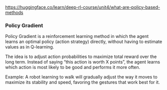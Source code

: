 https://huggingface.co/learn/deep-rl-course/unit4/what-are-policy-based-methods

### Policy Gradient

Policy Gradient is a reinforcement learning method in which the agent learns an optimal policy (action strategy) directly, without having to estimate values as in Q-learning.

The idea is to adjust action probabilities to maximize total reward over the long term. Instead of saying “this action is worth X points”, the agent learns which action is most likely to be good and performs it more often.

Example: A robot learning to walk will gradually adjust the way it moves to maximize its stability and speed, favoring the gestures that work best for it.